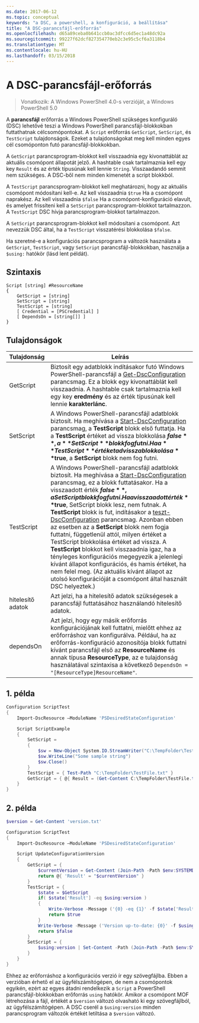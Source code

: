 ```yaml
---
ms.date: 2017-06-12
ms.topic: conceptual
keywords: "a DSC, a powershell, a konfiguráció, a beállítása"
title: "A DSC-parancsfájl-erőforrás"
ms.openlocfilehash: d65a89ceba0b641ccb0ac3dfcc6d5ec1a48dc92a
ms.sourcegitcommit: 99227f62dcf827354770eb2c3e95c5cf6a3118b4
ms.translationtype: MT
ms.contentlocale: hu-HU
ms.lasthandoff: 03/15/2018
---
```

# <a name="dsc-script-resource"></a>A DSC-parancsfájl-erőforrás

 
> Vonatkozik: A Windows PowerShell 4.0-s verzióját, a Windows PowerShell 5.0

A **parancsfájl** erőforrás a Windows PowerShell szükséges konfiguráló (DSC) lehetővé teszi a Windows PowerShell parancsfájl-blokkokban futtathatnak célcsomópontokat. A `Script` erőforrás `GetScript`, `SetScript`, és `TestScript` tulajdonságok. Ezeket a tulajdonságokat meg kell minden egyes cél csomóponton futó parancsfájl-blokkokban. 

A `GetScript` parancsprogram-blokkot kell visszaadnia egy kivonattáblát az aktuális csomópont állapotát jelző. A hashtable csak tartalmaznia kell egy key `Result` és az érték típusúnak kell lennie `String`. Visszaadandó semmit nem szükséges. A DSC-ből nem minden kimenetét a script blokkból.

A `TestScript` parancsprogram-blokkot kell meghatározni, hogy az aktuális csomópont módosítani kell-e. Az kell visszaadnia `$true` Ha a csomópont naprakész. Az kell visszaadnia `$false` Ha a csomópont-konfiguráció elavult, és amelyet frissíteni kell a `SetScript` parancsprogram-blokkot tartalmazzon. A `TestScript` DSC hívja parancsprogram-blokkot tartalmazzon.

A `SetScript` parancsprogram-blokkot kell módosítani a csomópont. Azt nevezzük DSC által, ha a `TestScript` visszatérési blokkolása `$false`.

Ha szeretné-e a konfigurációs parancsprogram a változók használata a `GetScript`, `TestScript`, vagy `SetScript` parancsfájl-blokkokban, használja a `$using:` hatókör (lásd lent példát).


## <a name="syntax"></a>Szintaxis

```
Script [string] #ResourceName
{
    GetScript = [string]
    SetScript = [string]
    TestScript = [string]
    [ Credential = [PSCredential] ]
    [ DependsOn = [string[]] ]
}
```

## <a name="properties"></a>Tulajdonságok

|  Tulajdonság  |  Leírás   | 
|---|---| 
| GetScript| Biztosít egy adatblokk indításakor futó Windows PowerShell-parancsfájl a [Get-DscConfiguration](https://technet.microsoft.com/library/dn407379.aspx) parancsmag. Ez a blokk egy kivonattáblát kell visszaadnia. A hashtable csak tartalmaznia kell egy key **eredmény** és az érték típusúnak kell lennie **karakterlánc**.| 
| SetScript| A Windows PowerShell-parancsfájl adatblokk biztosít. Ha meghívása a [Start-DscConfiguration](https://technet.microsoft.com/library/dn521623.aspx) parancsmag, a **TestScript** blokk első futtatja. Ha a **TestScript** értéket ad vissza blokkolása **$false**, a **SetScript** blokk fog futni. Ha a **TestScript** értéket ad vissza blokkolása **$true**, a **SetScript** blokk nem fog futni.| 
| TestScript| A Windows PowerShell-parancsfájl adatblokk biztosít. Ha meghívása a [Start-DscConfiguration](https://technet.microsoft.com/library/dn521623.aspx) parancsmag, ez a blokk futtatásakor. Ha a visszaadott érték **$false**, a SetScript blokk fog futni. Ha a visszaadott érték **$true**, SetScript blokk lesz, nem futnak. A **TestScript** blokk is fut, indításakor a [teszt-DscConfiguration](https://technet.microsoft.com/en-us/library/dn407382.aspx) parancsmag. Azonban ebben az esetben az a **SetScript** blokk nem fogja futtatni, függetlenül attól, milyen értéket a TestScript blokkolása értéket ad vissza. A **TestScript** blokkot kell visszaadnia igaz, ha a tényleges konfigurációs megegyezik a jelenlegi kívánt állapot konfigurációs, és hamis értéket, ha nem felel meg. (Az aktuális kívánt állapot az utolsó konfigurációját a csomópont által használt DSC helyeztek.)| 
| hitelesítő adatok| Azt jelzi, ha a hitelesítő adatok szükségesek a parancsfájl futtatásához használandó hitelesítő adatok.| 
| dependsOn| Azt jelzi, hogy egy másik erőforrás konfigurációjának kell futtatni, mielőtt ehhez az erőforráshoz van konfigurálva. Például, ha az erőforrás-konfiguráció azonosítója blokk futtatni kívánt parancsfájl első az **ResourceName** és annak típusa **ResourceType**, az e tulajdonság használatával szintaxisa a következő `DependsOn = "[ResourceType]ResourceName"`.

## <a name="example-1"></a>1. példa
```powershell
Configuration ScriptTest
{
    Import-DscResource –ModuleName 'PSDesiredStateConfiguration'

    Script ScriptExample
    {
        SetScript = 
        { 
            $sw = New-Object System.IO.StreamWriter("C:\TempFolder\TestFile.txt")
            $sw.WriteLine("Some sample string")
            $sw.Close()
        }
        TestScript = { Test-Path "C:\TempFolder\TestFile.txt" }
        GetScript = { @{ Result = (Get-Content C:\TempFolder\TestFile.txt) } }          
    }
}
```

## <a name="example-2"></a>2. példa
```powershell
$version = Get-Content 'version.txt'

Configuration ScriptTest
{
    Import-DscResource –ModuleName 'PSDesiredStateConfiguration'

    Script UpdateConfigurationVersion
    {
        GetScript = { 
            $currentVersion = Get-Content (Join-Path -Path $env:SYSTEMDRIVE -ChildPath 'version.txt')
            return @{ 'Result' = "$currentVersion" }
        }          
        TestScript = { 
            $state = $GetScript
            if( $state['Result'] -eq $using:version )
            {
                Write-Verbose -Message ('{0} -eq {1}' -f $state['Result'],$using:version)
                return $true
            }
            Write-Verbose -Message ('Version up-to-date: {0}' -f $using:version)
            return $false
        }
        SetScript = { 
            $using:version | Set-Content -Path (Join-Path -Path $env:SYSTEMDRIVE -ChildPath 'version.txt')
        }
    }
}
```

Ehhez az erőforráshoz a konfigurációs verzió ír egy szövegfájlba. Ebben a verzióban érhető el az ügyfélszámítógépen, de nem a csomópontok egyikén, ezért az egyes átadni rendelkezik a `Script` a PowerShell parancsfájl-blokkokban erőforrás `using` hatókör. Amikor a csomópont MOF létrehozása a fájl, értékét a `$version` változó olvasható ki egy szövegfájlból, az ügyfélszámítógépen. A DSC cserél a `$using:version` minden parancsprogram változók értékét letiltása a `$version` változó.

